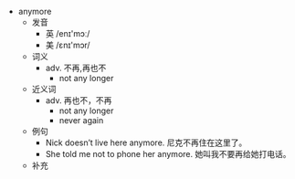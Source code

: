 - anymore
  - 发音
    - 英 /enɪ'mɔː/
    - 美 /ɛnɪ'mɔr/
  - 词义
    - adv. 不再,再也不
      - not any longer
  - 近义词
    - adv. 再也不，不再
      - not any longer
      - never again
  - 例句
    - Nick doesn’t live here anymore. 尼克不再住在这里了。
    - She told me not to phone her anymore. 她叫我不要再给她打电话。
  - 补充